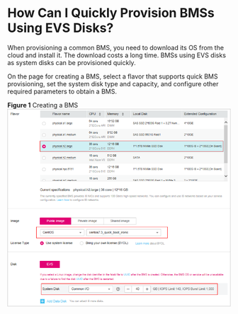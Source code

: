 # How Can I Quickly Provision BMSs Using EVS Disks?<a name="EN-US_TOPIC_0072216006"></a>

When provisioning a common BMS, you need to download its OS from the cloud and install it. The download costs a long time. BMSs using EVS disks as system disks can be provisioned quickly.

On the page for creating a BMS, select a flavor that supports quick BMS provisioning, set the system disk type and capacity, and configure other required parameters to obtain a BMS.

**Figure  1**  Creating a BMS<a name="fig69721557184010"></a>  
![](figures/creating-a-bms.png "creating-a-bms")

